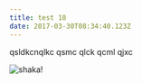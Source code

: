 ```yaml
---
title: test 18
date: 2017-03-30T08:34:40.123Z
---
```


qsldkcnqlkc qsmc qlck qcml qjxc

![shaka!](/img/uploads/shaka.png)